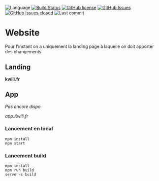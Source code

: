 ![Language](https://img.shields.io/github/languages/top/Kwili2021/Website.svg?style=flat)
[![Build Status](https://travis-ci.com/Kwili2021/Website.svg?branch=master)](https://travis-ci.com/Kwili2021/Website)
[![GitHub license](https://img.shields.io/badge/license-MIT-blue.svg?style=flat)](https://github.com/Kwili2021/Website/blob/master/LICENSE)
[![GitHub Issues](https://img.shields.io/github/issues/Kwili2021/Website.svg?style=flat)](https://github.com/Kwili2021/Website/issues)
[![GitHub Issues closed](https://img.shields.io/github/issues-closed-raw/Kwili2021/Website.svg?style=flat)](https://github.com/Kwili2021/Website/issues?utf8=%E2%9C%93&q=is%3Aissue+is%3Aclosed)
![Last commit](https://img.shields.io/github/last-commit/Kwili2021/Website.svg?style=flat)

# Website

Pour l'instant on a uniquement la landing page à laquelle on doit apporter des changements.

## Landing

**kwili.fr**

## App
*Pas encore dispo*

*app.Kwili.fr*


### Lancement en local
    npm install
    npm start

### Lancement build
    npm install
    npm run build
    serve -s build

